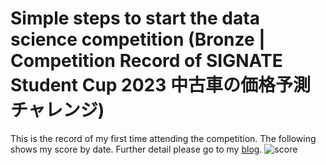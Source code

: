 # Simple steps to start the data science competition (Bronze | Competition Record of SIGNATE Student Cup 2023 中古車の価格予測チャレンジ)
This is the record of my first time attending the competition. The following shows my score by date. Further detail please go to my [blog](https://mao-blog.vercel.app/ML_2).
![score]("score_by_date.png")
